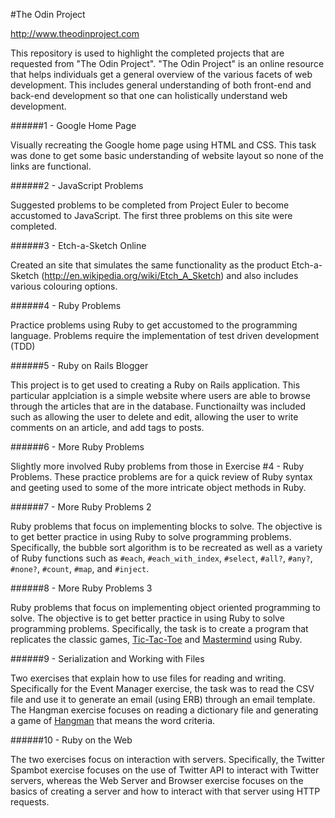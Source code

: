 #The Odin Project


http://www.theodinproject.com

This repository is used to highlight the completed projects that are requested from "The Odin Project". "The Odin Project" is an online resource that helps individuals get a general overview of the various facets of web development. This includes general understanding of both front-end and back-end development so that one can holistically understand web development. 

######1 - Google Home Page

Visually recreating the Google home page using HTML and CSS. This task was done to get some basic understanding of website layout so none of the links are functional.

######2 - JavaScript Problems

Suggested problems to be completed from Project Euler to become accustomed to JavaScript. The first three problems on this site were completed.

######3 - Etch-a-Sketch Online

Created an site that simulates the same functionality as the product Etch-a-Sketch (http://en.wikipedia.org/wiki/Etch_A_Sketch) and also includes various colouring options. 

######4 - Ruby Problems

Practice problems using Ruby to get accustomed to the programming language. Problems require the implementation of test driven development (TDD)

######5 - Ruby on Rails Blogger

This project is to get used to creating a Ruby on Rails application. This particular applciation is a simple website where users are able to browse through the articles that are in the database. Functionailty was included such as allowing the user to delete and edit, allowing the user to write comments on an article, and add tags to posts.

######6 - More Ruby Problems

Slightly more involved Ruby problems from those in Exercise #4 - Ruby Problems. These practice problems are for a quick review of Ruby syntax and geeting used to some of the more intricate object methods in Ruby.

######7 - More Ruby Problems 2

Ruby problems that focus on implementing blocks to solve. The objective is to get better practice in using Ruby to solve programming problems. Specifically, the bubble sort algorithm is to be recreated as well as a variety of Ruby functions such as `#each`, `#each_with_index`, `#select`, `#all?`, `#any?`, `#none?`, `#count`, `#map`, and `#inject`.

######8 - More Ruby Problems 3

Ruby problems that focus on implementing object oriented programming to solve. The objective is to get better practice in using Ruby to solve programming problems. Specifically, the task is to create a program that replicates the classic games, [Tic-Tac-Toe](http://en.wikipedia.org/wiki/Tic-tac-toe) and [Mastermind](http://en.wikipedia.org/wiki/Mastermind_(board_game)) using Ruby.

######9 - Serialization and Working with Files

Two exercises that explain how to use files for reading and writing. Specifically for the Event Manager exercise, the task was to read the CSV file and use it to generate an email (using ERB) through an email template. The Hangman exercise focuses on reading a dictionary file and generating a game of [Hangman](http://en.wikipedia.org/wiki/Hangman_%28game%29) that means the word criteria. 

######10 - Ruby on the Web

The two exercises focus on interaction with servers. Specifically, the Twitter Spambot exercise focuses on the use of Twitter API to interact with Twitter servers, whereas the Web Server and Browser exercise focuses on the basics of creating a server and how to interact with that server using HTTP requests.